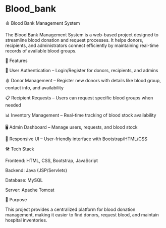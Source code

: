 # Blood_bank
🩸 Blood Bank Management System

The Blood Bank Management System is a web-based project designed to streamline blood donation and request processes. It helps donors, recipients, and administrators connect efficiently by maintaining real-time records of available blood groups.

🚀 Features

🔐 User Authentication – Login/Register for donors, recipients, and admins

🩸 Donor Management – Register new donors with details like blood group, contact info, and availability

📋 Recipient Requests – Users can request specific blood groups when needed

📊 Inventory Management – Real-time tracking of blood stock availability

🖥️ Admin Dashboard – Manage users, requests, and blood stock

📱 Responsive UI – User-friendly interface with Bootstrap/HTML/CSS

🛠️ Tech Stack

Frontend: HTML, CSS, Bootstrap, JavaScript

Backend: Java (JSP/Servlets)

Database: MySQL

Server: Apache Tomcat

🎯 Purpose

This project provides a centralized platform for blood donation management, making it easier to find donors, request blood, and maintain hospital inventories.
